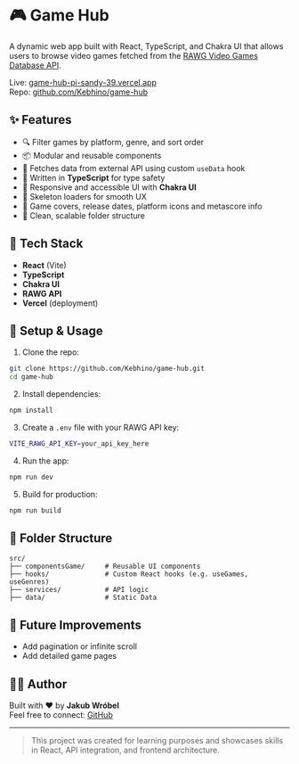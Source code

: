 # 🎮 Game Hub

A dynamic web app built with React, TypeScript, and Chakra UI that allows users to browse video games fetched from the [RAWG Video Games Database API](https://rawg.io/apidocs).

Live: [game-hub-pi-sandy-39.vercel.app](https://game-hub-pi-sandy-39.vercel.app/)  
Repo: [github.com/Kebhino/game-hub](https://github.com/Kebhino/game-hub)

## ✨ Features

- 🔍 Filter games by platform, genre, and sort order
- 📦 Modular and reusable components
- 📡 Fetches data from external API using custom `useData` hook
- 🧠 Written in **TypeScript** for type safety
- 💅 Responsive and accessible UI with **Chakra UI**
- 🔄 Skeleton loaders for smooth UX
- 💾 Game covers, release dates, platform icons and metascore info
- 🧱 Clean, scalable folder structure



## 🚀 Tech Stack

- **React** (Vite)
- **TypeScript**
- **Chakra UI**
- **RAWG API**
- **Vercel** (deployment)

## 🧰 Setup & Usage

1. Clone the repo:

```bash
git clone https://github.com/Kebhino/game-hub.git
cd game-hub
```

2. Install dependencies:

```bash
npm install
```

3. Create a `.env` file with your RAWG API key:

```bash
VITE_RAWG_API_KEY=your_api_key_here
```

4. Run the app:

```bash
npm run dev
```

5. Build for production:

```bash
npm run build
```

## 📁 Folder Structure

```
src/
├── componentsGame/     # Reusable UI components
├── hooks/              # Custom React hooks (e.g. useGames, useGenres)
├── services/           # API logic
├── data/               # Static Data

```

## 📌 Future Improvements

- Add pagination or infinite scroll
- Add detailed game pages


## 🧑‍💻 Author

Built with ❤️ by **Jakub Wróbel**  
Feel free to connect: [GitHub](https://github.com/Kebhino)

---

> This project was created for learning purposes and showcases skills in React, API integration, and frontend architecture.
